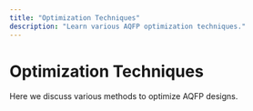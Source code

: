 ```yaml
---
title: "Optimization Techniques"
description: "Learn various AQFP optimization techniques."
---
```


# Optimization Techniques

Here we discuss various methods to optimize AQFP designs.